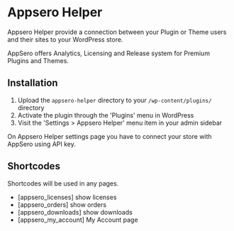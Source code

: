 # Appsero Helper

Appsero Helper provide a connection between your Plugin or Theme users and their sites to your WordPress store.

AppSero offers Analytics, Licensing and Release system for Premium Plugins and Themes.

## Installation

1. Upload the `appsero-helper` directory to your `/wp-content/plugins/` directory
2. Activate the plugin through the 'Plugins' menu in WordPress
3. Visit the 'Settings > Appsero Helper' menu item in your admin sidebar

On Appsero Helper settings page you have to connect your store with AppSero using API key.

## Shortcodes

Shortcodes will be used in any pages.

- [appsero_licenses] show licenses
- [appsero_orders] show orders
- [appsero_downloads] show downloads
- [appsero_my_account] My Account page
